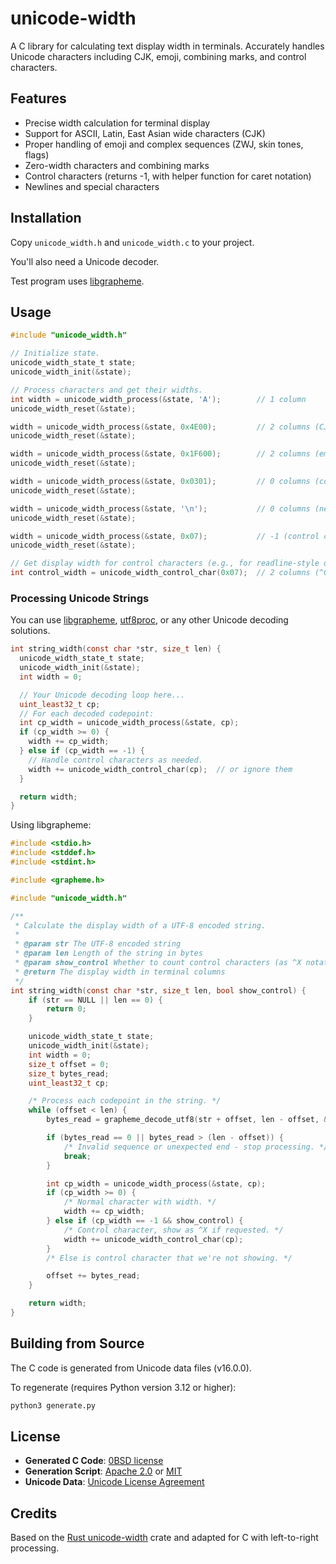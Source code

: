 # unicode-width

A C library for calculating text display width in terminals. Accurately handles Unicode characters including CJK, emoji, combining marks, and control characters.

## Features

- Precise width calculation for terminal display
- Support for ASCII, Latin, East Asian wide characters (CJK)
- Proper handling of emoji and complex sequences (ZWJ, skin tones, flags)
- Zero-width characters and combining marks
- Control characters (returns -1, with helper function for caret notation)
- Newlines and special characters

## Installation

Copy `unicode_width.h` and `unicode_width.c` to your project.

You'll also need a Unicode decoder.

Test program uses [libgrapheme](https://libs.suckless.org/libgrapheme/).

## Usage

```c
#include "unicode_width.h"

// Initialize state.
unicode_width_state_t state;
unicode_width_init(&state);

// Process characters and get their widths.
int width = unicode_width_process(&state, 'A');        // 1 column
unicode_width_reset(&state);

width = unicode_width_process(&state, 0x4E00);         // 2 columns (CJK)
unicode_width_reset(&state);

width = unicode_width_process(&state, 0x1F600);        // 2 columns (emoji)
unicode_width_reset(&state);

width = unicode_width_process(&state, 0x0301);         // 0 columns (combining mark)
unicode_width_reset(&state);

width = unicode_width_process(&state, '\n');           // 0 columns (newline)
unicode_width_reset(&state);

width = unicode_width_process(&state, 0x07);           // -1 (control character)
unicode_width_reset(&state);

// Get display width for control characters (e.g., for readline-style display).
int control_width = unicode_width_control_char(0x07);  // 2 columns (^G)
```

### Processing Unicode Strings

You can use [libgrapheme](https://libs.suckless.org/libgrapheme/),
[utf8proc](https://github.com/JuliaStrings/utf8proc),
or any other Unicode decoding solutions.

```c
int string_width(const char *str, size_t len) {
  unicode_width_state_t state;
  unicode_width_init(&state);
  int width = 0;

  // Your Unicode decoding loop here...
  uint_least32_t cp;
  // For each decoded codepoint:
  int cp_width = unicode_width_process(&state, cp);
  if (cp_width >= 0) {
    width += cp_width;
  } else if (cp_width == -1) {
    // Handle control characters as needed.
    width += unicode_width_control_char(cp);  // or ignore them
  }

  return width;
}
```

Using libgrapheme:

```c
#include <stdio.h>
#include <stddef.h>
#include <stdint.h>

#include <grapheme.h>

#include "unicode_width.h"

/**
 * Calculate the display width of a UTF-8 encoded string.
 *
 * @param str The UTF-8 encoded string
 * @param len Length of the string in bytes
 * @param show_control Whether to count control characters (as ^X notation)
 * @return The display width in terminal columns
 */
int string_width(const char *str, size_t len, bool show_control) {
    if (str == NULL || len == 0) {
        return 0;
    }

    unicode_width_state_t state;
    unicode_width_init(&state);
    int width = 0;
    size_t offset = 0;
    size_t bytes_read;
    uint_least32_t cp;

    /* Process each codepoint in the string. */
    while (offset < len) {
        bytes_read = grapheme_decode_utf8(str + offset, len - offset, &cp);

        if (bytes_read == 0 || bytes_read > (len - offset)) {
            /* Invalid sequence or unexpected end - stop processing. */
            break;
        }

        int cp_width = unicode_width_process(&state, cp);
        if (cp_width >= 0) {
            /* Normal character with width. */
            width += cp_width;
        } else if (cp_width == -1 && show_control) {
            /* Control character, show as ^X if requested. */
            width += unicode_width_control_char(cp);
        }
        /* Else is control character that we're not showing. */

        offset += bytes_read;
    }

    return width;
}
```

## Building from Source

The C code is generated from Unicode data files (v16.0.0).

To regenerate (requires Python version 3.12 or higher):

```sh
python3 generate.py
```

## License

- **Generated C Code**: [0BSD license](/LICENSE-0BSD)
- **Generation Script**: [Apache 2.0](/LICENSE-APACHE) or [MIT](/LICENSE-MIT)
- **Unicode Data**: [Unicode License Agreement](https://www.unicode.org/license.txt)

## Credits

Based on the [Rust unicode-width](https://github.com/unicode-rs/unicode-width) crate and adapted for C with left-to-right processing.
